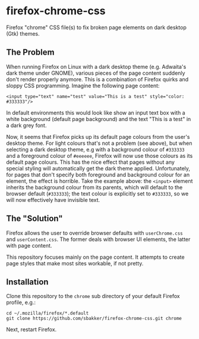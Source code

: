 # firefox-chrome-css
Firefox "chrome" CSS file(s) to fix broken page elements on dark desktop (Gtk) themes.

## The Problem

When running Firefox on Linux with a dark desktop theme (e.g. Adwaita's dark theme under GNOME), various pieces of the page content suddenly don't render properly anymore. This is a combination of Firefox quirks and sloppy CSS programming. Imagine the following page content:
```
<input type="text" name="test" value="This is a test" style="color: #333333"/>
```
In default environments this would look like show an input text box with a white background (default page background) and the text "This is a test" in a dark grey font.

Now, it seems that Firefox picks up its default page colours from the user's desktop theme. For light colours that's not a problem (see above), but when selecting a dark desktop theme, e.g with a background colour of `#333333` and a foreground colour of `#eeeeee`, Firefox will now use those colours as its default page colours. This has the nice effect that pages without any special styling will automatically get the dark theme applied. Unfortunately, for pages that don't specify both foreground and background colour for an element, the effect is horrible. Take the example above: the `<input>` element inherits the background colour from its parents, which will default to the browser default (`#333333`); the text colour is explicitly set to `#333333`, so we will now effectively have invisible text. 

## The "Solution"

Firefox allows the user to override browser defaults with `userChrome.css` and `userContent.css`. The former deals with browser UI elements, the latter with page content.

This repository focuses mainly on the page content. It attempts to create page styles that make most sites workable, if not pretty.

## Installation

Clone this repository to the `chrome` sub directory of your default Firefox profile, e.g.:

```
cd ~/.mozilla/firefox/*.default
git clone https://github.com/sbakker/firefox-chrome-css.git chrome
```

Next, restart Firefox.

